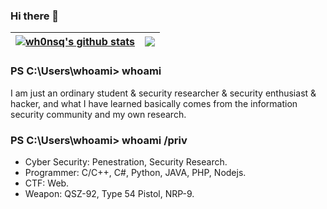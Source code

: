 ### Hi there 👋

<!--
**wh0nsq/wh0nsq** is a ✨ _special_ ✨ repository because its `README.md` (this file) appears on your GitHub profile.

Here are some ideas to get you started:

- 🔭 I’m currently working on ...
- 🌱 I’m currently learning ...
- 👯 I’m looking to collaborate on ...
- 🤔 I’m looking for help with ...
- 💬 Ask me about ...
- 📫 How to reach me: ...
- 😄 Pronouns: ...
- ⚡ Fun fact: ...
-->
| <a href="https://github.com/anuraghazra/github-readme-stats"><img align="center" src="https://github-readme-stats.vercel.app/api?username=wh0nsq&show_icons=true&include_all_commits=true&theme=tokyonight&hide_border=true&hide=contribs" alt="wh0nsq's github stats" /></a> | <a href="https://github.com/anuraghazra/github-readme-stats"><img align="center" src="https://github-readme-stats.vercel.app/api/top-langs/?username=wh0nsq&layout=compact&theme=onedark&hide_border=true" /></a> |
| ------------- | ------------- |

### PS C:\Users\whoami> whoami
I am just an ordinary student & security researcher & security enthusiast & hacker, and what I have learned basically comes from the information security community and my own research.
### PS C:\Users\whoami> whoami /priv
- Cyber Security: Penestration, Security Research.
- Programmer: C/C++, C#, Python, JAVA, PHP, Nodejs.
- CTF: Web.
- Weapon: QSZ-92, Type 54 Pistol, NRP-9.

